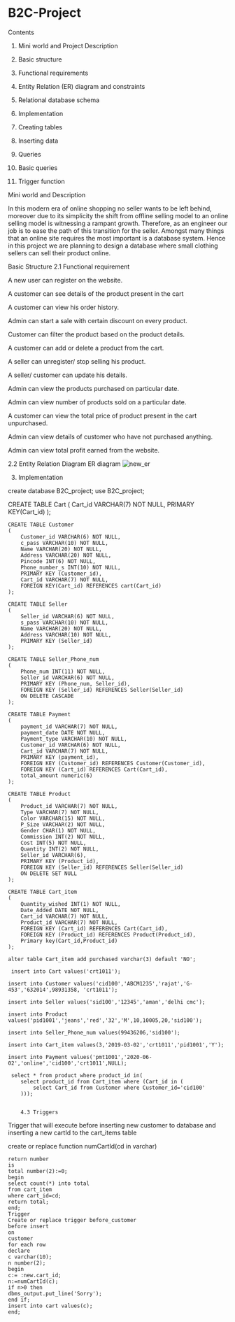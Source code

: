 # B2C-Project

Contents

1. Mini world and Project Description

2. Basic structure

3. Functional requirements

4. Entity Relation (ER) diagram and constraints

5. Relational database schema

6. Implementation

7. Creating tables

8. Inserting data

9. Queries

10. Basic queries

11. Trigger function

 Mini world and Description
 
In this modern era of online shopping no seller wants to be left behind, moreover due to its simplicity the shift from offline selling model to an online selling model is witnessing a rampant growth.
Therefore, as an engineer our job is to ease the path of this transition for the seller. Amongst many things that an online site requires the most important is a database system. Hence in this project we are planning to design a database where small clothing sellers can sell their product online.

Basic Structure
2.1 Functional requirement

A new user can register on the website.

A customer can see details of the product present in the cart

A customer can view his order history.

Admin can start a sale with certain discount on every product.

Customer can filter the product based on the product details.

A customer can add or delete a product from the cart.

A seller can unregister/ stop selling his product.

A seller/ customer can update his details.

Admin can view the products purchased on particular date.

Admin can view number of products sold on a particular date.

A customer can view the total price of product present in the cart unpurchased.

Admin can view details of customer who have not purchased anything.

Admin can view total profit earned from the website.


2.2 Entity Relation Diagram
ER diagram
![new_er](https://user-images.githubusercontent.com/72606774/162399970-aa8e0583-fbfd-4414-8100-accc3779d235.png)


3. Implementation

create database B2C_project;
use B2C_project;

CREATE TABLE Cart
    (
        Cart_id VARCHAR(7) NOT NULL,
        PRIMARY KEY(Cart_id)
    );

    CREATE TABLE Customer
    (
        Customer_id VARCHAR(6) NOT NULL,
        c_pass VARCHAR(10) NOT NULL,
        Name VARCHAR(20) NOT NULL,
        Address VARCHAR(20) NOT NULL,
        Pincode INT(6) NOT NULL,
        Phone_number_s INT(10) NOT NULL,
        PRIMARY KEY (Customer_id),
        Cart_id VARCHAR(7) NOT NULL,
        FOREIGN KEY(Cart_id) REFERENCES cart(Cart_id)
    );

    CREATE TABLE Seller
    (
        Seller_id VARCHAR(6) NOT NULL,
        s_pass VARCHAR(10) NOT NULL,
        Name VARCHAR(20) NOT NULL,
        Address VARCHAR(10) NOT NULL,
        PRIMARY KEY (Seller_id)
    );

    CREATE TABLE Seller_Phone_num
    (
        Phone_num INT(11) NOT NULL,
        Seller_id VARCHAR(6) NOT NULL,
        PRIMARY KEY (Phone_num, Seller_id),
        FOREIGN KEY (Seller_id) REFERENCES Seller(Seller_id)
        ON DELETE CASCADE
    );

    CREATE TABLE Payment
    (
        payment_id VARCHAR(7) NOT NULL,
        payment_date DATE NOT NULL,
        Payment_type VARCHAR(10) NOT NULL,
        Customer_id VARCHAR(6) NOT NULL,
        Cart_id VARCHAR(7) NOT NULL,
        PRIMARY KEY (payment_id),
        FOREIGN KEY (Customer_id) REFERENCES Customer(Customer_id),
        FOREIGN KEY (Cart_id) REFERENCES Cart(Cart_id),
        total_amount numeric(6)
    );

    CREATE TABLE Product
    (
        Product_id VARCHAR(7) NOT NULL,
        Type VARCHAR(7) NOT NULL,
        Color VARCHAR(15) NOT NULL,
        P_Size VARCHAR(2) NOT NULL,
        Gender CHAR(1) NOT NULL,
        Commission INT(2) NOT NULL,
        Cost INT(5) NOT NULL,
        Quantity INT(2) NOT NULL,
        Seller_id VARCHAR(6),
        PRIMARY KEY (Product_id),
        FOREIGN KEY (Seller_id) REFERENCES Seller(Seller_id)
        ON DELETE SET NULL
    );

    CREATE TABLE Cart_item
    (
        Quantity_wished INT(1) NOT NULL,
        Date_Added DATE NOT NULL,
        Cart_id VARCHAR(7) NOT NULL,
        Product_id VARCHAR(7) NOT NULL,
        FOREIGN KEY (Cart_id) REFERENCES Cart(Cart_id),
        FOREIGN KEY (Product_id) REFERENCES Product(Product_id),
        Primary key(Cart_id,Product_id)
    );

    alter table Cart_item add purchased varchar(3) default 'NO';
    
     insert into Cart values('crt1011');

    insert into Customer values('cid100','ABCM1235','rajat','G-453','632014',98931358, 'crt1011');

    insert into Seller values('sid100','12345','aman','delhi cmc');

    insert into Product values('pid1001','jeans','red','32','M',10,10005,20,'sid100');

    insert into Seller_Phone_num values(99436206,'sid100');

    insert into Cart_item values(3,'2019-03-02','crt1011','pid1001','Y');

    insert into Payment values('pmt1001','2020-06-02','online','cid100','crt1011',NULL);
    
     select * from product where product_id in(
        select product_id from Cart_item where (Cart_id in (
            select Cart_id from Customer where Customer_id='cid100'
        )));
        
        
        4.3 Triggers
Trigger that will execute before inserting new customer to database and inserting a new cartId to the cart_items table


create or replace function numCartId(cd in varchar)

    return number
    is
    total number(2):=0;
    begin
    select count(*) into total
    from cart_item
    where cart_id=cd;
    return total;
    end;
    Trigger
    Create or replace trigger before_customer
    before insert
    on
    customer
    for each row
    declare
    c varchar(10);
    n number(2);
    begin
    c:= :new.cart_id;
    n:=numCartId(c);
    if n>0 then
    dbms_output.put_line('Sorry');
    end if;
    insert into cart values(c);
    end;
